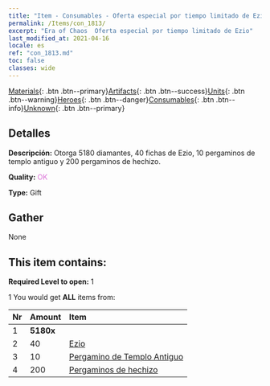 ```yaml
---
title: "Item - Consumables - Oferta especial por tiempo limitado de Ezio"
permalink: /Items/con_1813/
excerpt: "Era of Chaos  Oferta especial por tiempo limitado de Ezio"
last_modified_at: 2021-04-16
locale: es
ref: "con_1813.md"
toc: false
classes: wide
---
```

 [Materials](/es/Items/){: .btn .btn--primary}[Artifacts](/es/Items/Artifacts/){: .btn .btn--success}[Units](/es/Items/Units/){: .btn .btn--warning}[Heroes](/es/Items/Heroes/){: .btn .btn--danger}[Consumables](/es/Items/Consumables/){: .btn .btn--info}[Unknown](/es/Items/Unknown/){: .btn .btn--primary}

## Detalles
 **Descripción:** Otorga 5180 diamantes, 40 fichas de Ezio, 10 pergaminos de templo antiguo y 200 pergaminos de hechizo.

 **Quality:** <span style="color: #DA70D6">OK</span>

 **Type:** Gift

## Gather

  None

## This item contains:

 **Required Level to open:** 1

 1 You would get **ALL** items  from:

  | Nr | Amount |     Item    |
  |:---|:-------|:------------|
  | 1 |  **5180x** | <i class="fas fa-gem"/> |  | 
  | 2 | 40 | [Ezio](/es/Items/her_398/) |  | 
  | 3 | 10 | [Pergamino de Templo Antiguo](/es/Items/con_697/) |  | 
  | 4 | 200 | [Pergaminos de hechizo](/es/Items/con_694/) |  | 
